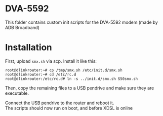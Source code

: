 # DVA-5592

This folder contains custom init scripts for the DVA-5592 modem (made by ADB Broadband)

# Installation

First, upload `smx.sh` via scp. Install it like this:

```shell
root@dlinkrouter:~# cp /tmp/smx.sh /etc/init.d/smx.sh
root@dlinkrouter:~# cd /etc/rc.d
root@dlinkrouter:/etc/rc.d# ln -s ../init.d/smx.sh S50smx.sh
```

Then, copy the remaining files to a USB pendrive and make sure they are executable.

Connect the USB pendrive to the router and reboot it.\
The scripts should now run on boot, and before XDSL is online
